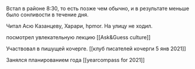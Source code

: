 Встал в районе 8:30, то есть позже чем обычно, и в результате меньше было сонливости в течение дня.

Читал Асю Казанцеву, Харари, hpmor. На улицу не ходил.

посмотрел увлекательную лекцию [[Ask&Guess culture]]

Участвовал в пишущей кочерге. [[клуб писателей кочерги 5 янв 2021]]

Занялся планированием года [[yearcompass for 2021]]